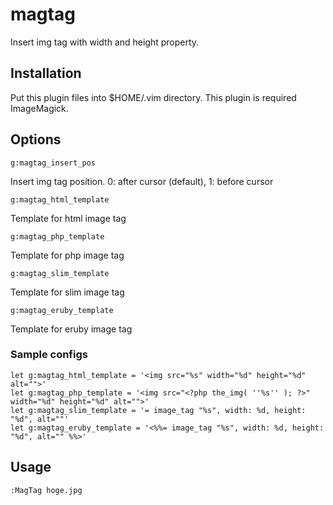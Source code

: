 # magtag

Insert img tag with width and height property.

## Installation

Put this plugin files into $HOME/.vim directory.
This plugin is required ImageMagick.

## Options

```vim
g:magtag_insert_pos
```
Insert img tag position. 0: after cursor (default), 1: before cursor

```vim
g:magtag_html_template
```
Template for html image tag

```vim
g:magtag_php_template
```
Template for php image tag

```vim
g:magtag_slim_template
```
Template for slim image tag

```vim
g:magtag_eruby_template
```
Template for eruby image tag

### Sample configs

```vim
let g:magtag_html_template = '<img src="%s" width="%d" height="%d" alt="">'
let g:magtag_php_template = '<img src="<?php the_img( ''%s'' ); ?>" width="%d" height="%d" alt="">'
let g:magtag_slim_template = '= image_tag "%s", width: %d, height: "%d", alt=""'
let g:magtag_eruby_template = '<%%= image_tag "%s", width: %d, height: "%d", alt="" %%>'
```


## Usage

```vim
:MagTag hoge.jpg
```
